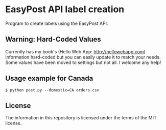 # EasyPost API label creation

Program to create labels using the EasyPost API. 

## Warning: Hard-Coded Values 

Currently has my book's (Hello Web App: http://hellowebapp.com) information
hard-coded but you can easily update it to match your needs. Some values have
been moved to settings but not all. I welcome any help!

## Usage example for Canada

```
$ python post.py --domestic=CA orders.csv
```

## License

The information in this repository is licensed under the terms of the MIT license.
